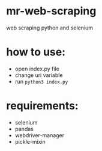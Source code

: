 # mr-web-scraping
web scraping python and selenium

# how to use:
- open index.py file
- change uri variable
- run `python3 index.py`

# requirements:
- selenium
- pandas
- webdriver-manager
- pickle-mixin
